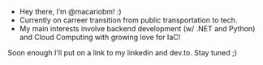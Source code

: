 - Hey there, I’m @macariobm! :)
 - Currently on carreer transition from public transportation to tech.
  - My main interests involve backend development (w/ .NET and Python) and Cloud Computing with growing love for IaC!

  Soon enough I'll put on a link to my linkedin and dev.to. Stay tuned ;)
  
